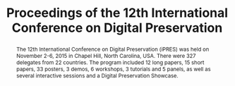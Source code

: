 ---
abstract: The 12th International Conference on Digital Preservation (iPRES) was held
  on November 2-6, 2015 in Chapel Hill, North Carolina, USA.  There were 327 delegates
  from 22 countries.  The program included 12 long papers, 15 short papers, 33 posters,
  3 demos, 6 workshops, 3 tutorials and 5 panels, as well as several interactive sessions
  and a Digital Preservation Showcase.
creators:
- Lee, Christopher
- Crabtree, Jonathan
- Konstantelos, Leo
- McGovern, Nancy
- Maeda, Yukio
- Pennock, Maureen
- Tibbo, Helen
- Woods, Kam
- Zierau, Eld
date: null
document_url: https://services.phaidra.univie.ac.at/api/object/o:429524/download
grand_parent: iPRES
institutions: []
keywords:
- digital preservation
- digital curation
- chapel hill
landing_page_url: https://phaidra.univie.ac.at/o:429524
language: eng
layout: publication
license: CC BY 4.0 International
notes_url: null
parent: iPRES 2015
presentation_url: null
publication_type: paper
size: 29281551
source_name: iPRES
title: Proceedings of the 12th International Conference on Digital Preservation
year: 2015
---